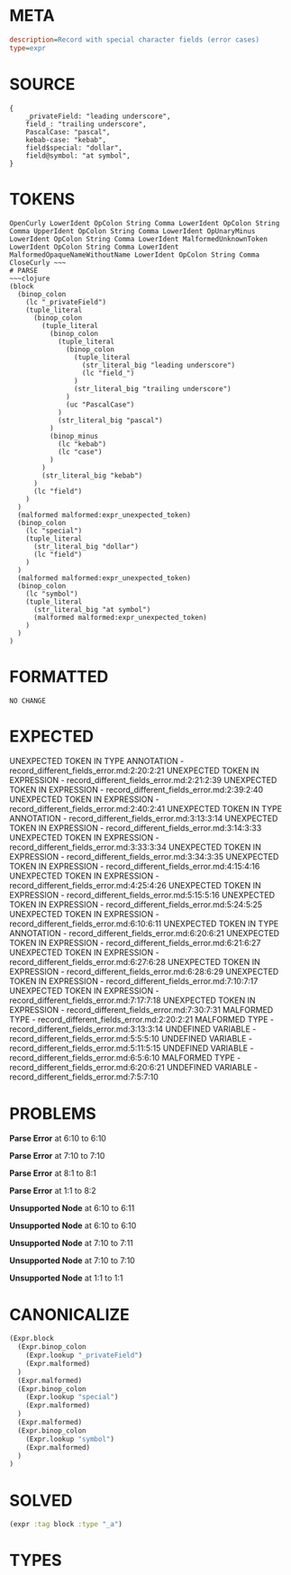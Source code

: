 # META
~~~ini
description=Record with special character fields (error cases)
type=expr
~~~
# SOURCE
~~~roc
{
    _privateField: "leading underscore",
    field_: "trailing underscore",
    PascalCase: "pascal",
    kebab-case: "kebab",
    field$special: "dollar",
    field@symbol: "at symbol",
}
~~~
# TOKENS
~~~text
OpenCurly LowerIdent OpColon String Comma LowerIdent OpColon String Comma UpperIdent OpColon String Comma LowerIdent OpUnaryMinus LowerIdent OpColon String Comma LowerIdent MalformedUnknownToken LowerIdent OpColon String Comma LowerIdent MalformedOpaqueNameWithoutName LowerIdent OpColon String Comma CloseCurly ~~~
# PARSE
~~~clojure
(block
  (binop_colon
    (lc "_privateField")
    (tuple_literal
      (binop_colon
        (tuple_literal
          (binop_colon
            (tuple_literal
              (binop_colon
                (tuple_literal
                  (str_literal_big "leading underscore")
                  (lc "field_")
                )
                (str_literal_big "trailing underscore")
              )
              (uc "PascalCase")
            )
            (str_literal_big "pascal")
          )
          (binop_minus
            (lc "kebab")
            (lc "case")
          )
        )
        (str_literal_big "kebab")
      )
      (lc "field")
    )
  )
  (malformed malformed:expr_unexpected_token)
  (binop_colon
    (lc "special")
    (tuple_literal
      (str_literal_big "dollar")
      (lc "field")
    )
  )
  (malformed malformed:expr_unexpected_token)
  (binop_colon
    (lc "symbol")
    (tuple_literal
      (str_literal_big "at symbol")
      (malformed malformed:expr_unexpected_token)
    )
  )
)
~~~
# FORMATTED
~~~roc
NO CHANGE
~~~
# EXPECTED
UNEXPECTED TOKEN IN TYPE ANNOTATION - record_different_fields_error.md:2:20:2:21
UNEXPECTED TOKEN IN EXPRESSION - record_different_fields_error.md:2:21:2:39
UNEXPECTED TOKEN IN EXPRESSION - record_different_fields_error.md:2:39:2:40
UNEXPECTED TOKEN IN EXPRESSION - record_different_fields_error.md:2:40:2:41
UNEXPECTED TOKEN IN TYPE ANNOTATION - record_different_fields_error.md:3:13:3:14
UNEXPECTED TOKEN IN EXPRESSION - record_different_fields_error.md:3:14:3:33
UNEXPECTED TOKEN IN EXPRESSION - record_different_fields_error.md:3:33:3:34
UNEXPECTED TOKEN IN EXPRESSION - record_different_fields_error.md:3:34:3:35
UNEXPECTED TOKEN IN EXPRESSION - record_different_fields_error.md:4:15:4:16
UNEXPECTED TOKEN IN EXPRESSION - record_different_fields_error.md:4:25:4:26
UNEXPECTED TOKEN IN EXPRESSION - record_different_fields_error.md:5:15:5:16
UNEXPECTED TOKEN IN EXPRESSION - record_different_fields_error.md:5:24:5:25
UNEXPECTED TOKEN IN EXPRESSION - record_different_fields_error.md:6:10:6:11
UNEXPECTED TOKEN IN TYPE ANNOTATION - record_different_fields_error.md:6:20:6:21
UNEXPECTED TOKEN IN EXPRESSION - record_different_fields_error.md:6:21:6:27
UNEXPECTED TOKEN IN EXPRESSION - record_different_fields_error.md:6:27:6:28
UNEXPECTED TOKEN IN EXPRESSION - record_different_fields_error.md:6:28:6:29
UNEXPECTED TOKEN IN EXPRESSION - record_different_fields_error.md:7:10:7:17
UNEXPECTED TOKEN IN EXPRESSION - record_different_fields_error.md:7:17:7:18
UNEXPECTED TOKEN IN EXPRESSION - record_different_fields_error.md:7:30:7:31
MALFORMED TYPE - record_different_fields_error.md:2:20:2:21
MALFORMED TYPE - record_different_fields_error.md:3:13:3:14
UNDEFINED VARIABLE - record_different_fields_error.md:5:5:5:10
UNDEFINED VARIABLE - record_different_fields_error.md:5:11:5:15
UNDEFINED VARIABLE - record_different_fields_error.md:6:5:6:10
MALFORMED TYPE - record_different_fields_error.md:6:20:6:21
UNDEFINED VARIABLE - record_different_fields_error.md:7:5:7:10
# PROBLEMS
**Parse Error**
at 6:10 to 6:10

**Parse Error**
at 7:10 to 7:10

**Parse Error**
at 8:1 to 8:1

**Parse Error**
at 1:1 to 8:2

**Unsupported Node**
at 6:10 to 6:11

**Unsupported Node**
at 6:10 to 6:10

**Unsupported Node**
at 7:10 to 7:11

**Unsupported Node**
at 7:10 to 7:10

**Unsupported Node**
at 1:1 to 1:1

# CANONICALIZE
~~~clojure
(Expr.block
  (Expr.binop_colon
    (Expr.lookup "_privateField")
    (Expr.malformed)
  )
  (Expr.malformed)
  (Expr.binop_colon
    (Expr.lookup "special")
    (Expr.malformed)
  )
  (Expr.malformed)
  (Expr.binop_colon
    (Expr.lookup "symbol")
    (Expr.malformed)
  )
)
~~~
# SOLVED
~~~clojure
(expr :tag block :type "_a")
~~~
# TYPES
~~~roc
~~~

